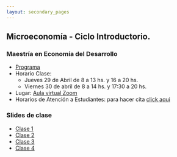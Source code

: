 ```yaml
---
layout: secondary_pages
---
```


## Microeconomía - Ciclo Introductorio. 
### Maestría en Economía del Desarrollo

- [Programa](MED/Syllabus_IntroMicro.pdf)
- Horario Clase:
	-  Jueves 29 de Abril de 8 a 13 hs. y 16 a 20 hs. 
	- Viernes 30 de abril de 8 a 14 hs. y 17:30 a 20 hs. 
- Lugar: [Aula virtual Zoom](https://uniandes-edu-co.zoom.us/j/83740685015)
- Horarios de Atención a Estudiantes: para hacer cita [click aqui](https://calendly.com/i-sarmiento/horarios-atencion-estudiantes)
	
	
### Slides de clase

- [Clase 1]()
- [Clase 2]()
- [Clase 3]()
- [Clase 4]()

